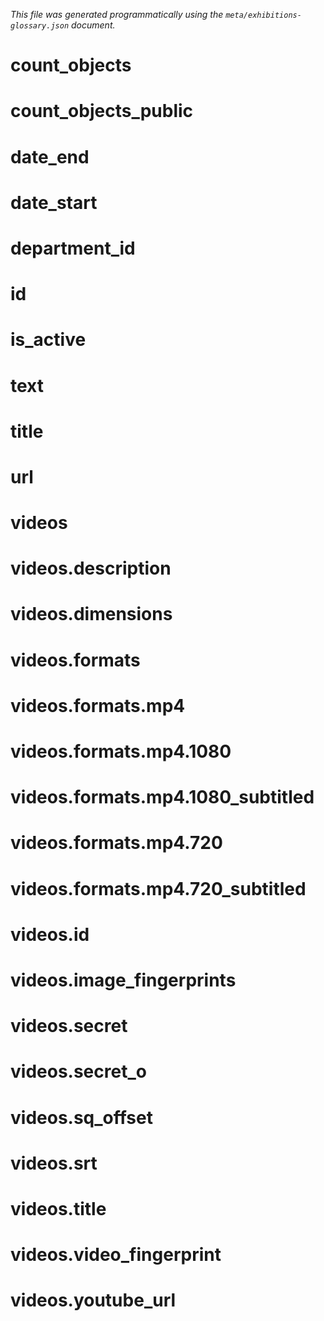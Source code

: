_This file was generated programmatically using the `meta/exhibitions-glossary.json` document._

count_objects
==

count_objects_public
==

date_end
==

date_start
==

department_id
==

id
==

is_active
==

text
==

title
==

url
==

videos
==

videos.description
==

videos.dimensions
==

videos.formats
==

videos.formats.mp4
==

videos.formats.mp4.1080
==

videos.formats.mp4.1080_subtitled
==

videos.formats.mp4.720
==

videos.formats.mp4.720_subtitled
==

videos.id
==

videos.image_fingerprints
==

videos.secret
==

videos.secret_o
==

videos.sq_offset
==

videos.srt
==

videos.title
==

videos.video_fingerprint
==

videos.youtube_url
==

